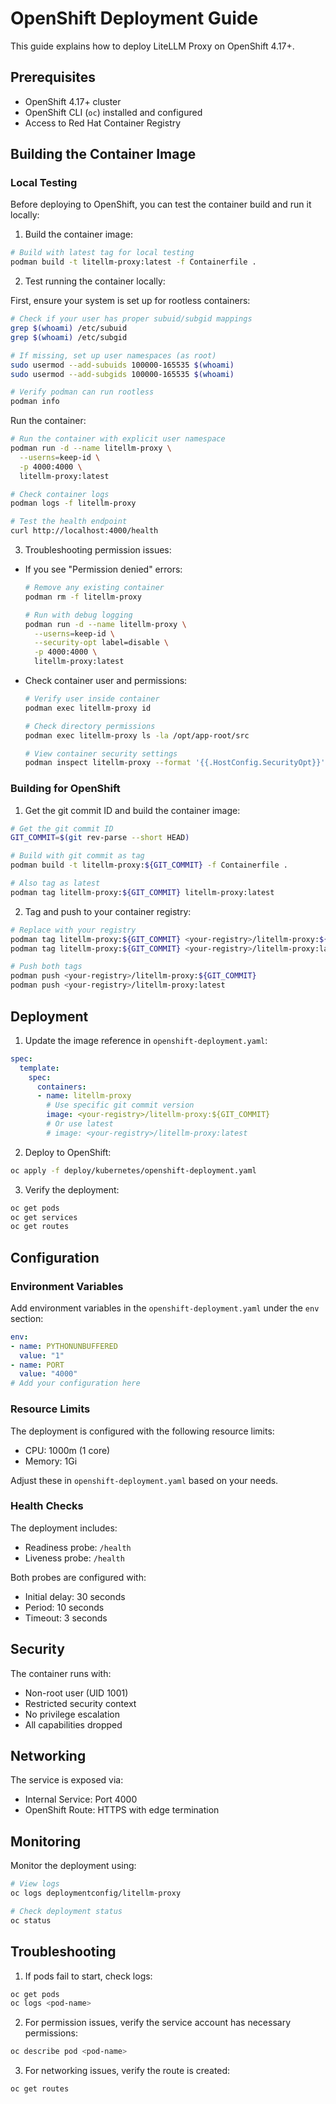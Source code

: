 # OpenShift Deployment Guide

This guide explains how to deploy LiteLLM Proxy on OpenShift 4.17+.

## Prerequisites

- OpenShift 4.17+ cluster
- OpenShift CLI (`oc`) installed and configured
- Access to Red Hat Container Registry

## Building the Container Image

### Local Testing

Before deploying to OpenShift, you can test the container build and run it locally:

1. Build the container image:
```bash
# Build with latest tag for local testing
podman build -t litellm-proxy:latest -f Containerfile .
```

2. Test running the container locally:

First, ensure your system is set up for rootless containers:
```bash
# Check if your user has proper subuid/subgid mappings
grep $(whoami) /etc/subuid
grep $(whoami) /etc/subgid

# If missing, set up user namespaces (as root)
sudo usermod --add-subuids 100000-165535 $(whoami)
sudo usermod --add-subgids 100000-165535 $(whoami)

# Verify podman can run rootless
podman info
```

Run the container:
```bash
# Run the container with explicit user namespace
podman run -d --name litellm-proxy \
  --userns=keep-id \
  -p 4000:4000 \
  litellm-proxy:latest

# Check container logs
podman logs -f litellm-proxy

# Test the health endpoint
curl http://localhost:4000/health
```

3. Troubleshooting permission issues:
- If you see "Permission denied" errors:
  ```bash
  # Remove any existing container
  podman rm -f litellm-proxy

  # Run with debug logging
  podman run -d --name litellm-proxy \
    --userns=keep-id \
    --security-opt label=disable \
    -p 4000:4000 \
    litellm-proxy:latest
  ```

- Check container user and permissions:
  ```bash
  # Verify user inside container
  podman exec litellm-proxy id
  
  # Check directory permissions
  podman exec litellm-proxy ls -la /opt/app-root/src
  
  # View container security settings
  podman inspect litellm-proxy --format '{{.HostConfig.SecurityOpt}}'
  ```

### Building for OpenShift

1. Get the git commit ID and build the container image:
```bash
# Get the git commit ID
GIT_COMMIT=$(git rev-parse --short HEAD)

# Build with git commit as tag
podman build -t litellm-proxy:${GIT_COMMIT} -f Containerfile .

# Also tag as latest
podman tag litellm-proxy:${GIT_COMMIT} litellm-proxy:latest
```

2. Tag and push to your container registry:
```bash
# Replace with your registry
podman tag litellm-proxy:${GIT_COMMIT} <your-registry>/litellm-proxy:${GIT_COMMIT}
podman tag litellm-proxy:${GIT_COMMIT} <your-registry>/litellm-proxy:latest

# Push both tags
podman push <your-registry>/litellm-proxy:${GIT_COMMIT}
podman push <your-registry>/litellm-proxy:latest
```

## Deployment

1. Update the image reference in `openshift-deployment.yaml`:
```yaml
spec:
  template:
    spec:
      containers:
      - name: litellm-proxy
        # Use specific git commit version
        image: <your-registry>/litellm-proxy:${GIT_COMMIT}
        # Or use latest
        # image: <your-registry>/litellm-proxy:latest
```

2. Deploy to OpenShift:
```bash
oc apply -f deploy/kubernetes/openshift-deployment.yaml
```

3. Verify the deployment:
```bash
oc get pods
oc get services
oc get routes
```

## Configuration

### Environment Variables

Add environment variables in the `openshift-deployment.yaml` under the `env` section:

```yaml
env:
- name: PYTHONUNBUFFERED
  value: "1"
- name: PORT
  value: "4000"
# Add your configuration here
```

### Resource Limits

The deployment is configured with the following resource limits:
- CPU: 1000m (1 core)
- Memory: 1Gi

Adjust these in `openshift-deployment.yaml` based on your needs.

### Health Checks

The deployment includes:
- Readiness probe: `/health`
- Liveness probe: `/health`

Both probes are configured with:
- Initial delay: 30 seconds
- Period: 10 seconds
- Timeout: 3 seconds

## Security

The container runs with:
- Non-root user (UID 1001)
- Restricted security context
- No privilege escalation
- All capabilities dropped

## Networking

The service is exposed via:
- Internal Service: Port 4000
- OpenShift Route: HTTPS with edge termination

## Monitoring

Monitor the deployment using:
```bash
# View logs
oc logs deploymentconfig/litellm-proxy

# Check deployment status
oc status
```

## Troubleshooting

1. If pods fail to start, check logs:
```bash
oc get pods
oc logs <pod-name>
```

2. For permission issues, verify the service account has necessary permissions:
```bash
oc describe pod <pod-name>
```

3. For networking issues, verify the route is created:
```bash
oc get routes

